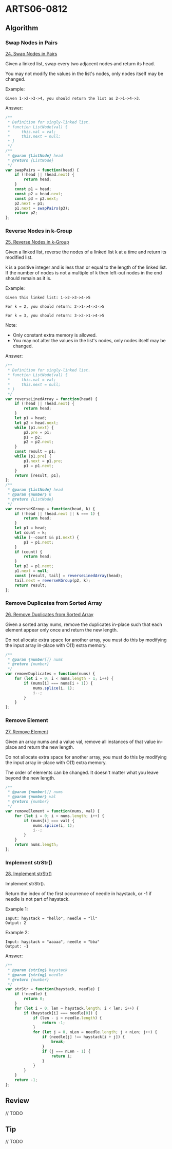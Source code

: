 # ARTS06-0812

## Algorithm

### Swap Nodes in Pairs

[24. Swap Nodes in Pairs](https://leetcode-cn.com/problems/swap-nodes-in-pairs/)

Given a linked list, swap every two adjacent nodes and return its head.

You may not modify the values in the list's nodes, only nodes itself may be changed.

Example:

```exam
Given 1->2->3->4, you should return the list as 2->1->4->3.
```

Answer:

```javascript
/**
 * Definition for singly-linked list.
 * function ListNode(val) {
 *     this.val = val;
 *     this.next = null;
 * }
 */
/**
 * @param {ListNode} head
 * @return {ListNode}
 */
var swapPairs = function(head) {
    if (!head || !head.next) {
        return head;
    }
    const p1 = head;
    const p2 = head.next;
    const p3 = p2.next;
    p2.next = p1;
    p1.next = swapPairs(p3);
    return p2;
};
```

### Reverse Nodes in k-Group

[25. Reverse Nodes in k-Group](https://leetcode-cn.com/problems/reverse-nodes-in-k-group/)

Given a linked list, reverse the nodes of a linked list k at a time and return its modified list.

k is a positive integer and is less than or equal to the length of the linked list. If the number of nodes is not a multiple of k then left-out nodes in the end should remain as it is.

Example:

```exam
Given this linked list: 1->2->3->4->5

For k = 2, you should return: 2->1->4->3->5

For k = 3, you should return: 3->2->1->4->5
```

Note:

* Only constant extra memory is allowed.
* You may not alter the values in the list's nodes, only nodes itself may be changed.

Answer:

```javascript
/**
 * Definition for singly-linked list.
 * function ListNode(val) {
 *     this.val = val;
 *     this.next = null;
 * }
 */
var reverseLinedArray = function(head) {
    if (!head || !head.next) {
        return head;
    }
    let p1 = head;
    let p2 = head.next;
    while (p1.next) {
        p2.pre = p1;
        p1 = p2;
        p2 = p2.next;
    }
    const result = p1;
    while (p1.pre) {
        p1.next = p1.pre;
        p1 = p1.next;
    }
    return [result, p1];
};
/**
 * @param {ListNode} head
 * @param {number} k
 * @return {ListNode}
 */
var reverseKGroup = function(head, k) {
    if (!head || !head.next || k === 1) {
        return head;
    }
    let p1 = head;
    let count = k;
    while (--count && p1.next) {
        p1 = p1.next;
    }
    if (count) {
        return head;
    }
    let p2 = p1.next;
    p1.next = null;
    const [result, tail] = reverseLinedArray(head);
    tail.next = reverseKGroup(p2, k);
    return result;
};
```

### Remove Duplicates from Sorted Array

[26. Remove Duplicates from Sorted Array](https://leetcode-cn.com/problems/remove-duplicates-from-sorted-array/)

Given a sorted array nums, remove the duplicates in-place such that each element appear only once and return the new length.

Do not allocate extra space for another array, you must do this by modifying the input array in-place with O(1) extra memory.

```javascript
/**
 * @param {number[]} nums
 * @return {number}
 */
var removeDuplicates = function(nums) {
    for (let i = 0; i < nums.length - 1; i++) {
        if (nums[i] === nums[i + 1]) {
            nums.splice(i, 1);
            i--;
        }
    }
};
```

### Remove Element

[27. Remove Element](https://leetcode-cn.com/problems/remove-element/)

Given an array nums and a value val, remove all instances of that value in-place and return the new length.

Do not allocate extra space for another array, you must do this by modifying the input array in-place with O(1) extra memory.

The order of elements can be changed. It doesn't matter what you leave beyond the new length.

```javascript
/**
 * @param {number[]} nums
 * @param {number} val
 * @return {number}
 */
var removeElement = function(nums, val) {
    for (let i = 0; i < nums.length; i++) {
        if (nums[i] === val) {
            nums.splice(i, 1);
            i--;
        }
    }
    return nums.length;
};
```

### Implement strStr()

[28. Implement strStr()](https://leetcode-cn.com/problems/implement-strstr/)

Implement strStr().

Return the index of the first occurrence of needle in haystack, or -1 if needle is not part of haystack.

Example 1:

```exam
Input: haystack = "hello", needle = "ll"
Output: 2
```

Example 2:

```exam
Input: haystack = "aaaaa", needle = "bba"
Output: -1
```

Answer:

```javascript
/**
 * @param {string} haystack
 * @param {string} needle
 * @return {number}
 */
var strStr = function(haystack, needle) {
    if (!needle) {
        return 0;
    }
    for (let i = 0, len = haystack.length; i < len; i++) {
        if (haystack[i] === needle[0]) {
            if (len - i < needle.length) {
                return -1;
            }
            for (let j = 0, nLen = needle.length; j < nLen; j++) {
                if (needle[j] !== haystack[i + j]) {
                    break;
                }
                if (j === nLen - 1) {
                    return i;
                }
            }
        }
    }
    return -1;
};
```

## Review

// TODO

## Tip

// TODO
